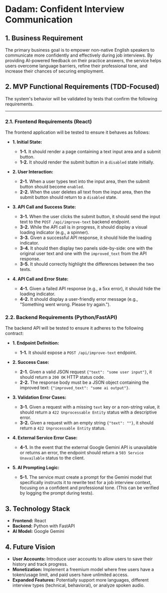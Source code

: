 # Dadam: Confident Interview Communication

## 1. Business Requirement

The primary business goal is to empower non-native English speakers to communicate more confidently and effectively during job interviews. By providing AI-powered feedback on their practice answers, the service helps users overcome language barriers, refine their professional tone, and increase their chances of securing employment.

## 2. MVP Functional Requirements (TDD-Focused)

The system's behavior will be validated by tests that confirm the following requirements.

---

### 2.1. Frontend Requirements (React)

The frontend application will be tested to ensure it behaves as follows:

- **1. Initial State:**
    - **1-1.** It should render a page containing a text input area and a submit button.
    - **1-2.** It should render the submit button in a `disabled` state initially.

- **2. User Interaction:**
    - **2-1.** When a user types text into the input area, then the submit button should become `enabled`.
    - **2-2.** When the user deletes all text from the input area, then the submit button should return to a `disabled` state.

- **3. API Call and Success State:**
    - **3-1.** When the user clicks the submit button, it should send the input text to the `POST /api/improve-text` backend endpoint.
    - **3-2.** While the API call is in progress, it should display a visual loading indicator (e.g., a spinner).
    - **3-3.** Given a successful API response, it should hide the loading indicator.
    - **3-4.** It should then display two panels side-by-side: one with the original user text and one with the `improved_text` from the API response.
    - **3-5.** It should correctly highlight the differences between the two texts.

- **4. API Call and Error State:**
    - **4-1.** Given a failed API response (e.g., a 5xx error), it should hide the loading indicator.
    - **4-2.** It should display a user-friendly error message (e.g., "Something went wrong. Please try again.").

### 2.2. Backend Requirements (Python/FastAPI)

The backend API will be tested to ensure it adheres to the following contract:

- **1. Endpoint Definition:**
    - **1-1.** It should expose a `POST /api/improve-text` endpoint.

- **2. Success Case:**
    - **2-1.** Given a valid JSON request `{"text": "some user input"}`, it should return a `200 OK` HTTP status code.
    - **2-2.** The response body must be a JSON object containing the improved text: `{"improved_text": "some ai output"}`.

- **3. Validation Error Cases:**
    - **3-1.** Given a request with a missing `text` key or a non-string value, it should return a `422 Unprocessable Entity` status with a descriptive error.
    - **3-2.** Given a request with an empty string `{"text": ""}`, it should return a `422 Unprocessable Entity` status.

- **4. External Service Error Case:**
    - **4-1.** In the event that the external Google Gemini API is unavailable or returns an error, the endpoint should return a `503 Service Unavailable` status to the client.

- **5. AI Prompting Logic:**
    - **5-1.** The service must create a prompt for the Gemini model that specifically instructs it to rewrite text for a job interview context, focusing on a confident and professional tone. (This can be verified by logging the prompt during tests).

## 3. Technology Stack

- **Frontend:** React
- **Backend:** Python with FastAPI
- **AI Model:** Google Gemini

## 4. Future Vision

- **User Accounts:** Introduce user accounts to allow users to save their history and track progress.
- **Monetization:** Implement a freemium model where free users have a token/usage limit, and paid users have unlimited access.
- **Expanded Features:** Potentially support more languages, different interview types (technical, behavioral), or analyze spoken audio.